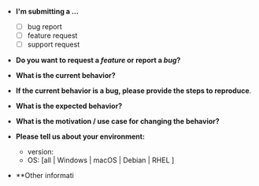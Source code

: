 * **I'm submitting a ...**
  * [ ] bug report
  * [ ] feature request
  * [ ] support request

* **Do you want to request a *feature* or report a *bug*?**

* **What is the current behavior?**

* **If the current behavior is a bug, please provide the steps to reproduce**.

* **What is the expected behavior?**

* **What is the motivation / use case for changing the behavior?**

* **Please tell us about your environment:**
  * version: 
  * OS: [all | Windows | macOS | Debian | RHEL ]

* **Other informati
